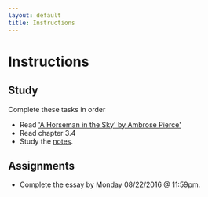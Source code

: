 ```yaml
---
layout: default
title: Instructions
---
```




# Instructions #

## Study

Complete these tasks in order

+ Read ['A Horseman in the Sky' by Ambrose Pierce'](Horseman.pdf)
+ Read chapter 3.4
+ Study the [notes](/Teaching/Examined/Ethics/Handout3).  



## Assignments

+ Complete the [essay](/Teaching/Examined/Ethics/Essay/) by Monday 08/22/2016 @ 11:59pm.
